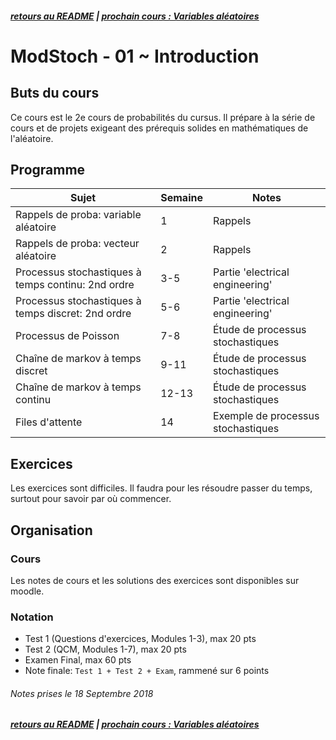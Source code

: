 ##### [retours au README](./README.md) | [prochain cours : Variables aléatoires](./01.2.Variables_aléatoires.md)

# ModStoch - 01 ~ Introduction

## Buts du cours

Ce cours est le 2e cours de probabilités du cursus. Il prépare à la série de cours et de projets exigeant des prérequis solides en mathématiques de l'aléatoire.

## Programme

Sujet | Semaine | Notes
----- | ------- | -----
Rappels de proba: variable aléatoire | 1 | Rappels
Rappels de proba: vecteur aléatoire | 2 | Rappels
Processus stochastiques à temps continu: 2nd ordre | 3-5 | Partie 'electrical engineering'
Processus stochastiques à temps discret: 2nd ordre | 5-6 | Partie 'electrical engineering'
Processus de Poisson | 7-8 | Étude de processus stochastiques
Chaîne de markov à temps discret | 9-11 | Étude de processus stochastiques
Chaîne de markov à temps continu | 12-13 | Étude de processus stochastiques
Files d'attente | 14 | Exemple de processus stochastiques

## Exercices

Les exercices sont difficiles. Il faudra pour les résoudre passer du temps, surtout pour savoir par où commencer.

## Organisation

### Cours

Les notes de cours et les solutions des exercices sont disponibles sur moodle.

### Notation

- Test 1 (Questions d'exercices, Modules 1-3), max 20 pts
- Test 2 (QCM, Modules 1-7), max 20 pts
- Examen Final, max 60 pts
- Note finale:  `Test 1 + Test 2 + Exam`, rammené sur 6 points

###### Notes prises le 18 Septembre 2018

##### [retours au README](./README.md) | [prochain cours : Variables aléatoires](./01.2.Variables_aléatoires.md)
